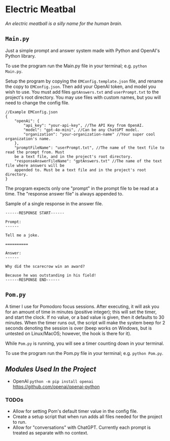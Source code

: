 # Electric Meatbal

*An electric meatball is a silly name for the human brain.*

## ```Main.py```
Just a simple prompt and answer system made with Python and OpenAI's Python library.

To use the program run the Main.py file in your terminal; e.g. ```python Main.py```.

Setup the program by copying the ```EMConfig.template.json``` file, and rename the copy to
```EMConfig.json```. Then add your OpenAI token, and model you wish to use. You must add files
```gptAnswers.txt``` and ```userPrompt.txt``` to the project's root directory. You may use files
with custom names, but you will need to change the config file.

```
//Example EMConfig.json
{
    "openAi": {
        "api_key": "your-api-key", //The API Key from OpenAI.
        "model": "gpt-4o-mini", //Can be any ChatGPT model.
        "organization": "your-organization-name" //Your super cool organization's name.
    },
    "promptFileName": "userPrompt.txt", //The name of the text file to read the prompt from. Must
    be a text file, and in the project's root directory.
    "responseAnswerFileName": "gptAnswers.txt" //The name of the text file where answers will be
    appended to. Must be a text file and in the project's root directory.
}
```

The program expects only one "prompt" in the prompt file to be read at a time. The "response answer
file" is always appended to.

Sample of a single response in the answer file.
```
------RESPONSE START------

Prompt:
------

Tell me a joke.

==========

Answer:
------

Why did the scarecrow win an award? 

Because he was outstanding in his field!
------RESPONSE END------
```

## ```Pom.py```
A timer I use for Pomodoro focus sessions. After executing, it will ask you for an amount of time
in minutes (positive integer); this will set the timer, and start the clock. If no value, or a bad
value is given, then it defaults to 30 minutes. When the timer runs out, the script will make the
system beep for 2 seconds denoting the session is over (beep works on Windows, but is untested on
Linux/MacOS; however, the hook is there for it).

While ```Pom.py``` is running, you will see a timer counting down in your terminal.

To use the program run the Pom.py file in your terminal; e.g. ```python Pom.py```.

## ***Modules Used In the Project***
- OpenAI ```python -m pip install openai``` https://github.com/openai/openai-python

### TODOs
- Allow for setting Pom's default timer value in the config file.
- Create a setup script that when run adds all files needed for the project to run.
- Allow for "conversations" with ChatGPT. Currently each prompt is treated as separate with no
context.